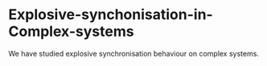 # Explosive-synchonisation-in-Complex-systems
We have studied explosive synchronisation behaviour on complex systems.
